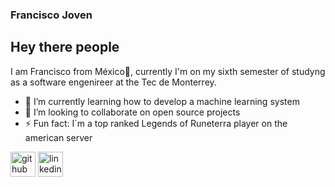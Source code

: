 ### Francisco Joven

## Hey there people 

I am Francisco from México🌮, currently I'm on my sixth semester of studyng as a software engenireer at the Tec de Monterrey. 

- 🌱 I’m currently learning how to develop a machine learning system
- 👯 I’m looking to collaborate on open source projects
- ⚡ Fun fact: I´m a top ranked Legends of Runeterra player on the american server

[<img src='https://cdn.jsdelivr.net/npm/simple-icons@3.0.1/icons/github.svg' alt='github' height='40'>](https://github.com/Mrjojosa) 
[<img src='https://cdn.jsdelivr.net/npm/simple-icons@3.0.1/icons/linkedin.svg' alt='linkedin' height='40'>](https://www.linkedin.com/in/linkedin.com/in/francisco-joven/)  
